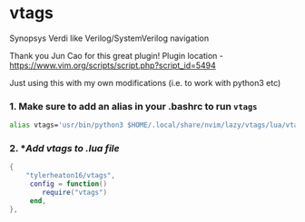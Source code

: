 # vtags
Synopsys Verdi like Verilog/SystemVerilog navigation

Thank you Jun Cao for this great plugin!
Plugin location - https://www.vim.org/scripts/script.php?script_id=5494

Just using this with my own modifications (i.e. to work with python3 etc)

### 1. **Make sure to add an alias in your .bashrc to run `vtags`**

```sh
alias vtags='usr/bin/python3 $HOME/.local/share/nvim/lazy/vtags/lua/vtags-3.11/vtags.py
```

### 2. **Add vtags to *.lua file**

```lua
{
    "tylerheaton16/vtags",
     config = function()
        require("vtags")
     end,
},
```


